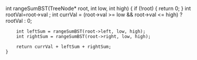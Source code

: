  int rangeSumBST(TreeNode* root, int low, int high) {
        if (!root) {
            return 0;
        }
        int rootVal=root->val ;
        int currVal = (root->val >= low && root->val <= high) ? rootVal : 0;
        
        int leftSum = rangeSumBST(root->left, low, high);
        int rightSum = rangeSumBST(root->right, low, high);
        
        return currVal + leftSum + rightSum;
    }
